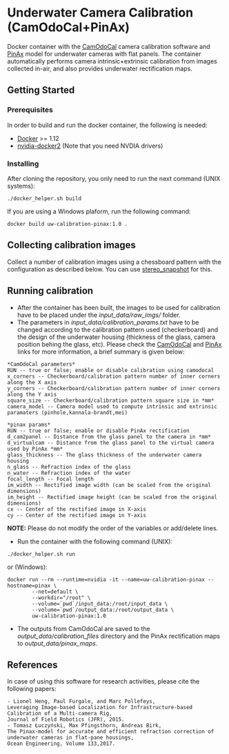 # Underwater Camera Calibration (CamOdoCal+PinAx)

Docker container with the [CamOdoCal](https://github.com/hengli/camodocal) camera calibration software and [PinAx](https://github.com/tomluc/Pinax-camera-model) model for underwater cameras with flat panels.
The container automatically performs camera intrinsic+extrinsic calibration from images collected in-air, and also provides underwater rectification maps.

## Getting Started

### Prerequisites

In order to build and run the docker container, the following is needed:

* [Docker](https://docs.docker.com/install/) >= 1.12  
* [nvidia-docker2](https://github.com/NVIDIA/nvidia-docker) (Note that you need NVDIA drivers)

### Installing

After cloning the repository, you only need to run the next command (UNIX systems):

```
./docker_helper.sh build
```

If you are using a Windows plaform, run the following command:

```
docker build uw-calibration-pinax:1.0 .
```

## Collecting calibration images
Collect a number of calibration images using a chessboard pattern with the configuration as described below. You can use [stereo_snapshot](https://github.com/jacobs-robotics/stereo_snapshot) for this.

## Running calibration
* After the container has been built, the images to be used for calibration have to be placed under the *input_data/raw_imgs/* folder.
* The parameters in *input_data/calibration_params.txt* have to be changed according to the calibration pattern used (checkerboard)
and the design of the underwater housing (thickness of the glass, camera position behing the glass, etc). Please check the 
[CamOdoCal](https://github.com/hengli/camodocal) and [PinAx](https://github.com/tomluc/Pinax-camera-model) links for more information, a brief summary is given below:

```
*CamOdoCal parameters*
RUN -- true or false; enable or disable calibration using camodocal
x_corners -- Checkerboard/calibration pattern number of inner corners along the X axis
y_corners -- Checkerboard/calibration pattern number of inner corners along the Y axis
square_size -- Checkerboard/calibration pattern square size in *mm*
camera_model -- Camera model used to compute intrinsic and extrinsic paramaters (pinhole,kannala-brandt,mei)

*pinax params*
RUN -- true or false; enable or disable PinAx rectification
d_cam2panel -- Distance from the glass panel to the camera in *mm*
d_virtualcam -- Distance from the glass panel to the virtual camera used by PinAx *mm*
glass_thickness -- The glass thickness of the underwater camera housing
n_glass -- Refraction index of the glass
n_water -- Refraction index of the water
focal_length -- Focal length
im_width -- Rectified image width (can be scaled from the original dimensions)
im_height -- Rectified image height (can be scaled from the original dimensions)
cx -- Center of the rectified image in X-axis
cy -- Center of the rectified image in Y-axis
```
**NOTE:** Please do not modify the order of the variables or add/delete lines.

* Run the container with the following command (UNIX):
```
./docker_helper.sh run
```

or (Windows):
```
docker run --rm --runtime=nvidia -it --name=uw-calibration-pinax --hostname=pinax \
	    --net=default \
	    --workdir="/root" \
	    --volume=`pwd`/input_data:/root/input_data \
	    --volume=`pwd`/output_data:/root/output_data \
	    uw-calibration-pinax:1.0
```
* The outputs from CamOdoCal are saved to the *output_data/calibration_files* directory and the PinAx rectification maps to *output_data/pinax_maps*.

## References

In case of using this software for research activities, please cite the following papers:

```
- Lionel Heng, Paul Furgale, and Marc Pollefeys,
Leveraging Image-based Localization for Infrastructure-based Calibration of a Multi-camera Rig,
Journal of Field Robotics (JFR), 2015.
- Tomasz Łuczyński, Max Pfingsthorn, Andreas Birk,
The Pinax-model for accurate and efficient refraction correction of underwater cameras in flat-pane housings,
Ocean Engineering, Volume 133,2017.
```

